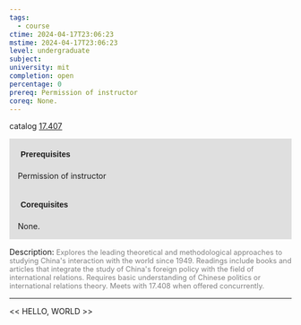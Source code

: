 ```yaml
---
tags:
  - course
ctime: 2024-04-17T23:06:23
mstime: 2024-04-17T23:06:23
level: undergraduate
subject: 
university: mit
completion: open
percentage: 0
prereq: Permission of instructor
coreq: None.
---
```


catalog [17.407](http://student.mit.edu/catalog/m17b.html#17.407)

<span style="display: block; padding: 15px; background-color: rgb(100, 100, 100, 0.2);"><font id="m_prereq1579_0" style="display: block; font-family: Arial, sans-serif; font-weight: bold; padding: 5px">Prerequisites</font><br><span id="prereq1579_0">Permission of instructor</span></span>
<span style="display: block; padding: 15px; background-color: rgb(100, 100, 100, 0.2);"><font id="m_coreq1579_0" style="display: block; font-family: Arial, sans-serif; font-weight: bold; padding: 5px">Corequisites</font><br><span id="coreq1579_0">None.</span></span>

<font style="">Description:</font>
<font style="color: grey; font-size: 0.8rem;">Explores the leading theoretical and methodological approaches to studying China's interaction with the world since 1949. Readings include books and articles that integrate the study of China's foreign policy with the field of international relations. Requires basic understanding of Chinese politics or international relations theory. Meets with 17.408 when offered concurrently.</font>



---

<< HELLO, WORLD >>
